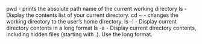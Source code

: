 pwd - prints the absolute path name of the current working directory
ls - Display the contents list of your current directory.
cd ~ - changes the working directory to the user’s home directory.
ls -l - Display current directory contents in a long format
ls -a - Display current directory contents, including hidden files (starting with .). Use the long format.
